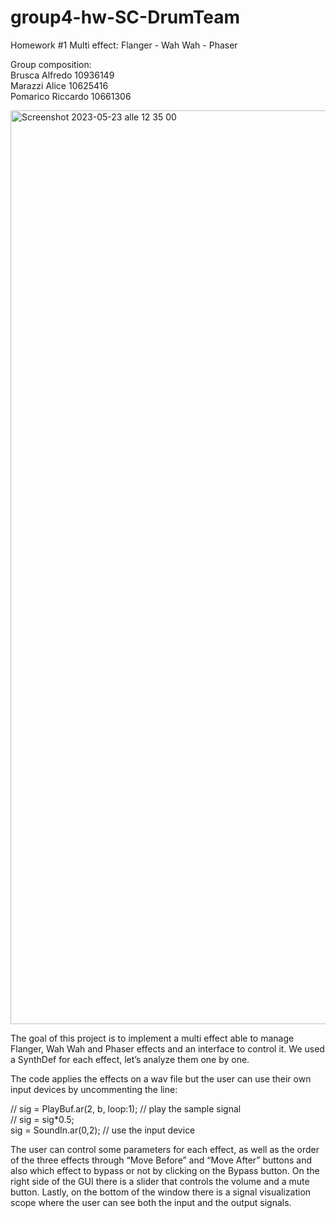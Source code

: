 # group4-hw-SC-DrumTeam

Homework #1
Multi effect: Flanger - Wah Wah - Phaser

Group composition:
<br> Brusca Alfredo 10936149
<br> Marazzi Alice 10625416
<br> Pomarico Riccardo 10661306

<img width="1462" alt="Screenshot 2023-05-23 alle 12 35 00" src="https://github.com/polimi-cmls-23/group4-hw-SC-DrumTeam/assets/79704727/6f15dff0-f142-4987-bd3c-25061f5e8bb4">

The goal of this project is to implement a multi effect able to manage Flanger, Wah Wah and Phaser effects and an interface to control it. We used a SynthDef for each effect, let’s analyze them one by one.

The code applies the effects on a wav file but the user can use their own input devices by uncommenting the line:

// sig = PlayBuf.ar(2, b, loop:1); // play the sample signal
<br> // sig = sig*0.5;
<br> sig = SoundIn.ar(0,2); // use the input device

The user can control some parameters for each effect, as well as the order of the three effects through “Move Before” and “Move After” buttons and also which effect to bypass or not by clicking on the Bypass button.
On the right side of the GUI there is a slider that controls the volume and a mute button.
Lastly, on the bottom of the window there is a signal visualization scope where the user can see both the input and the output signals.
